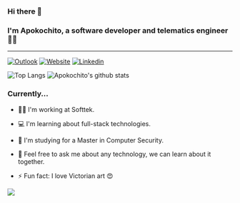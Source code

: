 ### Hi there 🖖

### I'm Apokochito, a software developer and telematics engineer :woman_technologist:

---

[![Outlook](https://img.shields.io/badge/-Outlook-lightgrey?style=plastic&logo=Microsoft%20Outlook)](mailto:diana.apolinar@hotmail.com "Connect via Email")
[![Website](https://img.shields.io/badge/-Website-lightgrey?style=plastic&logo=Safari)](https://www.apokochito.dev "Go to Personal Website")
[![Linkedin](https://img.shields.io/badge/-Linkedln-lightgrey?style=plastic&logo=Linkedin)](https://www.linkedin.com/in/dianaepinto/ "Go to LinkedIn")

![Top Langs](https://github-readme-stats.vercel.app/api/top-langs/?username=apokochito&layout=compact&show_icons=true&theme=dark)
![Apokochito's github stats](https://github-readme-stats.vercel.app/api?username=apokochito&count_private=true&show_icons=true&theme=dark)

### Currently...

- 👩‍💻 I'm working at Softtek.
- 💻 I'm learning about full-stack technologies.
- 📓 I'm studying for a Master in Computer Security.

- 💬 Feel free to ask me about any technology, we can learn about it together.
- ⚡ Fun fact: I love Victorian art 😍

![](https://komarev.com/ghpvc/?username=apokochito)
